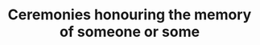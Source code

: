 ---
title: Ceremonies honouring the memory of someone or some
longTitle: 'Ceremonies honouring the memory of someone or something.'
tags:
- gccommon
scopeNote:
- "[[Commemoration]]"
---